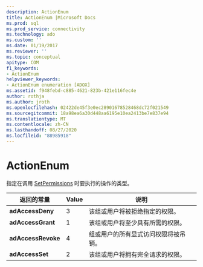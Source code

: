 ```yaml
---
description: ActionEnum
title: ActionEnum |Microsoft Docs
ms.prod: sql
ms.prod_service: connectivity
ms.technology: ado
ms.custom: ''
ms.date: 01/19/2017
ms.reviewer: ''
ms.topic: conceptual
apitype: COM
f1_keywords:
- ActionEnum
helpviewer_keywords:
- ActionEnum enumeration [ADOX]
ms.assetid: f948febd-c885-4621-823b-421e116fec4e
author: rothja
ms.author: jroth
ms.openlocfilehash: 02422de45f3e0ec28901678528468dc72f021549
ms.sourcegitcommit: 18a98ea6a30d448aa6195e10ea2413be7e837e94
ms.translationtype: MT
ms.contentlocale: zh-CN
ms.lasthandoff: 08/27/2020
ms.locfileid: "88985918"
---
```

# <a name="actionenum"></a>ActionEnum
指定在调用 [SetPermissions](./setpermissions-method-adox.md) 时要执行的操作的类型。  
  
|返回的常量|Value|说明|  
|--------------|-----------|-----------------|  
|**adAccessDeny**|3|该组或用户将被拒绝指定的权限。|  
|**adAccessGrant**|1|该组或用户将至少具有所需的权限。|  
|**adAccessRevoke**|4|组或用户的所有显式访问权限将被吊销。|  
|**adAccessSet**|2|该组或用户将拥有完全请求的权限。|